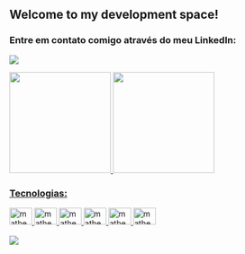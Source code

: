 ## Welcome to my development space!

### Entre em contato comigo através do meu LinkedIn:

<a href="https://www.linkedin.com/in/matheus-souza-martins/"><img src="https://img.shields.io/badge/LinkedIn-0077B5?style=for-the-badge&logo=linkedin&logoColor=white"></a>


<div>
  <a href="https://github.com/Matheus-Martins13">
  <img height="180em" src="https://github-readme-stats.vercel.app/api?username=Matheus-Martins13&show_icons=true&theme=dark&include_all_commits=true&count_private=true"/>
  <img height="180em" src="https://github-readme-stats.vercel.app/api/top-langs/?username=Matheus-Martins13&layout=compact&langs_count=7&theme=dark"/>
</div>

### Tecnologias:
 
 <div style="display: inline_block">
  <img alt="matheus-py" height="30" width="40" src="https://cdn.jsdelivr.net/gh/devicons/devicon/icons/python/python-original.svg">
  <img alt="matheus-django" height="30" width="40" src="https://cdn.jsdelivr.net/gh/devicons/devicon/icons/django/django-original.svg">
  <img alt="matheus-java" height="30" width="40" src="https://cdn.jsdelivr.net/gh/devicons/devicon/icons/java/java-original.svg">
  <img alt="matheus-sql" height="30" width="40" src="https://cdn.jsdelivr.net/gh/devicons/devicon/icons/mysql/mysql-original.svg">
  <img alt="matheus-linux" height="30" width="40" src="https://cdn.jsdelivr.net/gh/devicons/devicon/icons/linux/linux-original.svg">
  <img alt="matheus-wordpress" height="30" width="40" src="https://cdn.jsdelivr.net/gh/devicons/devicon/icons/wordpress/wordpress-plain.svg">
</div>
<br>


<img align="center" src="https://blogger.googleusercontent.com/img/a/AVvXsEiYMNMNNOdZh_ra3zsA8xDkGN3fHRwioTz-qK9bWUVYDtZIIHWrwEDzIqWlPy_YPfJQvvzqM0PEb3AA0dXvJCOlGisF55xq-QgG_rdt4MW2X8cQiHNm3cgoOfDQPkfB25IloyAHKcRLJJI0cDkpxBSl047086NX6IPrZcKlsWRCeju-JumbgNvTbRwm=w640-h360">

  
